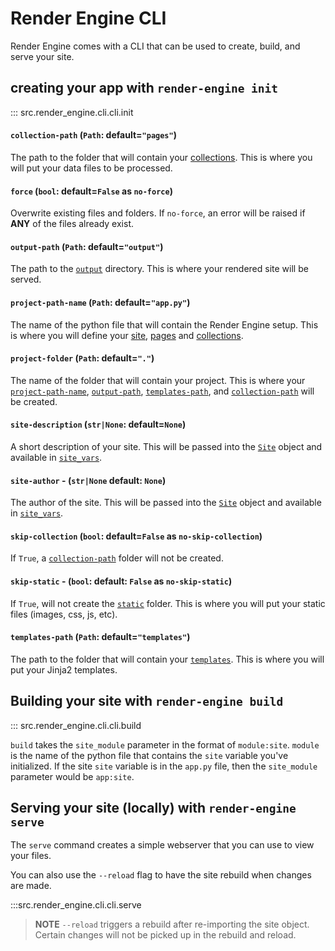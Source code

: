 # Render Engine CLI

Render Engine comes with a CLI that can be used to create, build, and serve your site.

## creating your app with `render-engine init`

::: src.render_engine.cli.cli.init

#### `collection-path` (`Path`: default=`"pages"`)

The path to the folder that will contain your [collections](../collection). This is where you will put your data files to be processed.

#### `force` (`bool`: default=`False` as `no-force`)

Overwrite existing files and folders. If `no-force`, an error will be raised if **ANY** of the files already exist.

#### `output-path` (`Path`: default=`"output"`)

The path to the [`output`](../../site#output_path) directory. This is where your rendered site will be served.

#### `project-path-name` (`Path`: default=`"app.py"`)

The name of the python file that will contain the Render Engine setup. This is where you will define your [site](../../site), [pages](../../page) and [collections](../../collection).

#### `project-folder` (`Path`: default=`"."`)

The name of the folder that will contain your project. This is where your [`project-path-name`](#project-path-name-path-defaultapppy), [`output-path`](#output-path-path-defaultoutput), [`templates-path`](#templates-path-path-defaulttemplates), and [`collection-path`](#collection-path-path-defaultpages) will be created.

#### `site-description` (`str|None`: default=`None`)

A short description of your site.  This will be passed into the [`Site`](../site.md) object and available in [`site_vars`](../site.md#site_vars).

#### `site-author` - (`str|None` default: `None`)

The author of the site.  This will be passed into the [`Site`](../site.md) object and available in [`site_vars`](../site.md#site_vars).

#### `skip-collection` (`bool`: default=`False` as `no-skip-collection`)

If `True`, a [`collection-path`](../collection#content_path) folder will not be created.

#### `skip-static` - (`bool`: default: `False` as `no-skip-static`)

If `True`, will not create the [`static`](../../site#static_path) folder. This is where you will put your static files (images, css, js, etc).

#### `templates-path` (`Path`: default=`"templates"`)

The path to the folder that will contain your [`templates`](../templates). This is where you will put your Jinja2 templates.

## Building your site with `render-engine build`

::: src.render_engine.cli.cli.build

`build` takes the `site_module` parameter in the format of `module:site`. `module` is the name of the python file that contains the `site` variable you've initialized. If the site `site` variable is in the `app.py` file, then the `site_module` parameter would be `app:site`.

## Serving your site (locally) with `render-engine serve`

The `serve` command creates a simple webserver that you can use to view your files. 

You can also use the `--reload` flag to have the site rebuild when changes are made.

:::src.render_engine.cli.cli.serve

> **NOTE**
> `--reload` triggers a rebuild after re-importing the site object. Certain changes will not be picked up in the rebuild and reload.
